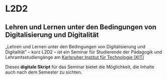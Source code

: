 # L2D2

## Lehren und Lernen unter den Bedingungen von Digitalisierung und Digitalität
„Lehren und Lernen unter den Bedingungen von Digitalisierung und Digitalität” – kurz L2D2 – ist ein Seminar für Studierende der Pädagogik und Lehramtsstudiengänge am [Karlsruher Institut für Technologie (KIT)](https://www.kit.edu)

Dieses **digitale Skript** für das Seminar bietet die Möglichkeit, die Inhalte auch nach dem Semester zu sichten.
